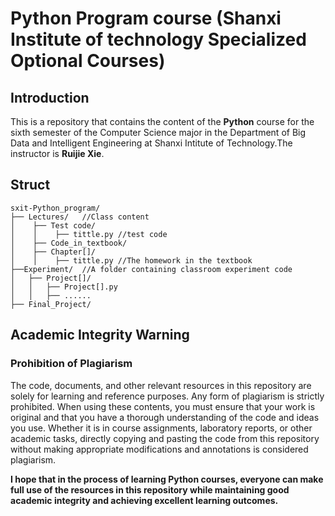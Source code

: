 # Python Program course (Shanxi Institute of technology Specialized Optional Courses)
## Introduction
This is a repository that contains the content of the **Python** course for the sixth semester of the Computer Science major in the Department of Big Data and Intelligent Engineering at Shanxi Intitute of Technology.The instructor is **Ruijie Xie**. 
## Struct
```
sxit-Python_program/
├── Lectures/   //Class content
│    ├── Test code/
│    │    ├── tittle.py //test code
│    ├── Code_in_textbook/
│    ├── Chapter[]/
│    │    ├── tittle.py //The homework in the textbook
├──Experiment/  //A folder containing classroom experiment code
│   ├── Project[]/
│   │   ├── Project[].py
│   │   ├── ......
├── Final_Project/
```
## Academic Integrity Warning

### Prohibition of Plagiarism
The code, documents, and other relevant resources in this repository are solely for learning and reference purposes. Any form of plagiarism is strictly prohibited. When using these contents, you must ensure that your work is original and that you have a thorough understanding of the code and ideas you use. Whether it is in course assignments, laboratory reports, or other academic tasks, directly copying and pasting the code from this repository without making appropriate modifications and annotations is considered plagiarism.

<strong>I hope that in the process of learning Python courses, everyone can make full use of the resources in this repository while maintaining good academic integrity and achieving excellent learning outcomes.</strong>